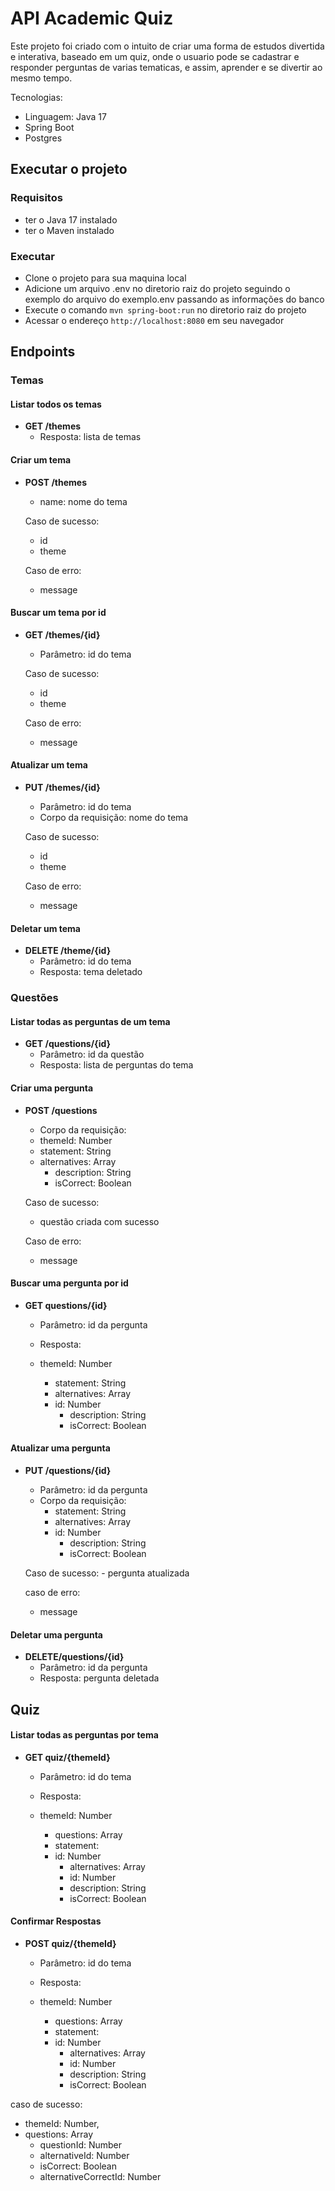 # API Academic Quiz

Este projeto foi criado com o intuito de criar uma forma de estudos divertida e interativa, baseado em um quiz, onde o usuario pode se cadastrar e responder perguntas de varias tematicas, e assim, aprender e se divertir ao mesmo tempo.

Tecnologias:

- Linguagem: Java 17
- Spring Boot
- Postgres

## Executar o projeto

### Requisitos

- ter o Java 17 instalado
- ter o Maven instalado

### Executar

- Clone o projeto para sua maquina local
- Adicione um arquivo .env no diretorio raiz do projeto seguindo o exemplo do arquivo do exemplo.env passando as informações do banco
- Execute o comando `mvn spring-boot:run` no diretorio raiz do projeto
- Acessar o endereço `http://localhost:8080` em seu navegador

## Endpoints

### Temas

#### Listar todos os temas

- **GET /themes**
  - Resposta: lista de temas

#### Criar um tema

- **POST /themes**

  - name: nome do tema

  Caso de sucesso:

  - id
  - theme

  Caso de erro:

  - message

#### Buscar um tema por id

- **GET /themes/{id}**

  - Parâmetro: id do tema

  Caso de sucesso:

  - id
  - theme

  Caso de erro:

  - message

#### Atualizar um tema

- **PUT /themes/{id}**

  - Parâmetro: id do tema
  - Corpo da requisição: nome do tema

  Caso de sucesso:

  - id
  - theme

  Caso de erro:

  - message

#### Deletar um tema

- **DELETE /theme/{id}**
  - Parâmetro: id do tema
  - Resposta: tema deletado

### Questões

#### Listar todas as perguntas de um tema

- **GET /questions/{id}**
  - Parâmetro: id da questão
  - Resposta: lista de perguntas do tema

#### Criar uma pergunta

- **POST /questions**

  - Corpo da requisição:
  - themeId: Number
  - statement: String
  - alternatives: Array
    - description: String
    - isCorrect: Boolean

  Caso de sucesso:

  - questão criada com sucesso

  Caso de erro:

  - message

#### Buscar uma pergunta por id

- **GET questions/{id}**

  - Parâmetro: id da pergunta
  - Resposta:

  - themeId: Number
    - statement: String
    - alternatives: Array
    - id: Number
      - description: String
      - isCorrect: Boolean

#### Atualizar uma pergunta

- **PUT /questions/{id}**

  - Parâmetro: id da pergunta
  - Corpo da requisição:
    - statement: String
    - alternatives: Array
    - id: Number
      - description: String
      - isCorrect: Boolean

  Caso de sucesso: - pergunta atualizada

  caso de erro:

  - message

#### Deletar uma pergunta

- **DELETE/questions/{id}**
  - Parâmetro: id da pergunta
  - Resposta: pergunta deletada

## Quiz

#### Listar todas as perguntas por tema

- **GET quiz/{themeId}**

  - Parâmetro: id do tema
  - Resposta:

  - themeId: Number
    - questions: Array
    - statement:
    - id: Number
      - alternatives: Array
      - id: Number
      - description: String
      - isCorrect: Boolean

#### Confirmar Respostas

- **POST quiz/{themeId}**

  - Parâmetro: id do tema
  - Resposta:

  - themeId: Number
    - questions: Array
    - statement:
    - id: Number
      - alternatives: Array
      - id: Number
      - description: String
      - isCorrect: Boolean

caso de sucesso:

- themeId: Number,
- questions: Array
  - questionId: Number
  - alternativeId: Number
  - isCorrect: Boolean
  - alternativeCorrectId: Number
